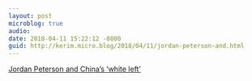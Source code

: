 ```yaml
---
layout: post
microblog: true
audio: 
date: 2018-04-11 15:22:12 -0800
guid: http://kerim.micro.blog/2018/04/11/jordan-peterson-and.html
---
```

[Jordan Peterson and China’s ‘white left’](https://supchina.com/2018/04/10/jordan-peterson-and-chinas-white-left/)
